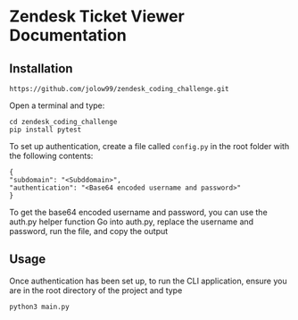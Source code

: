 # Zendesk Ticket Viewer Documentation

## Installation 

```
https://github.com/jolow99/zendesk_coding_challenge.git
```
Open a terminal and type:
```
cd zendesk_coding_challenge
pip install pytest
```

To set up authentication, create a file called `config.py` in the root folder with the following contents:
```
{
"subdomain": "<Subddomain>",
"authentication": "<Base64 encoded username and password>"
}
```
To get the base64 encoded username and password, you can use the auth.py helper function
Go into auth.py, replace the username and password, run the file, and copy the output
## Usage 
Once authentication has been set up, to run the CLI application, ensure you are in the root directory of the project and type
```
python3 main.py
```

